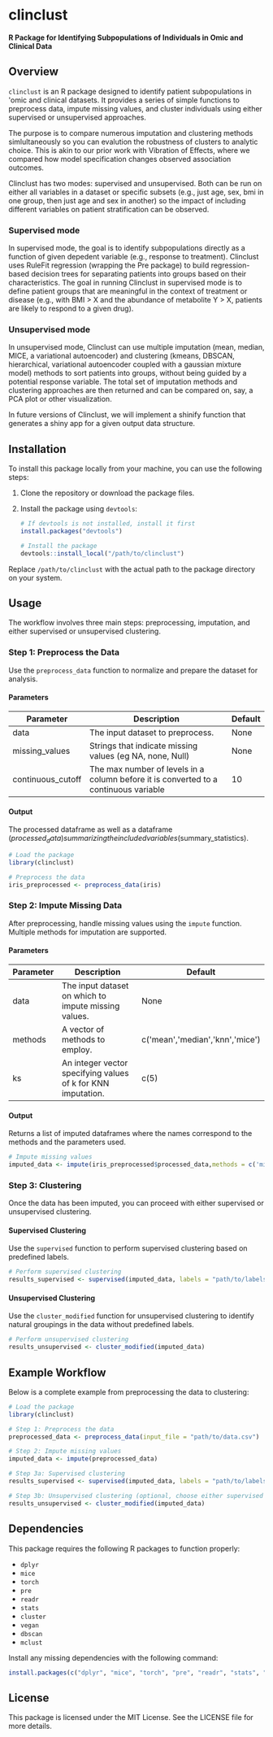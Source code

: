 # clinclust

**R Package for Identifying Subpopulations of Individuals in Omic and Clinical Data**

## Overview

`clinclust` is an R package designed to identify patient subpopulations in 'omic and clinical datasets. It provides a series of simple functions to preprocess data, impute missing values, and cluster individuals using either supervised or unsupervised approaches.

The purpose is to compare numerous imputation and clustering methods simlultaneously so you can evalution the robustness of clusters to analytic choice. This is akin to our prior work with Vibration of Effects, where we compared how model specification changes observed association outcomes.

Clinclust has two modes: supervised and unsupervised. Both can be run on either all variables in a dataset or specific subsets (e.g., just age, sex, bmi in one group, then just age and sex in another) so the impact of including different variables on patient stratification can be observed. 

### Supervised mode

In supervised mode, the goal is to identify subpopulations directly as a function of given depedent variable (e.g., response to treatment). Clinclust uses RuleFit regression (wrapping the Pre package) to build regression-based decision trees for separating patients into groups based on their characteristics. The goal in running Clinclust in supervised mode is to define patient groups that are meaningful in the context of treatment or disease (e.g., with BMI > X and the abundance of metabolite Y > X, patients are likely to respond to a given drug).

### Unsupervised mode

In unsupervised mode, Clinclust can use multiple imputation (mean, median, MICE, a variational autoencoder) and clustering (kmeans, DBSCAN, hierarchical, variational autoencoder coupled with a gaussian mixture model) methods to sort patients into groups, without being guided by a potential response variable. The total set of imputation methods and clustering approaches are then returned and can be compared on, say, a PCA plot or other visualization.

In future versions of Clinclust, we will implement a shinify function that generates a shiny app for a given output data structure. 


## Installation

To install this package locally from your machine, you can use the following steps:

1. Clone the repository or download the package files.
   
2. Install the package using `devtools`:

   ```r
   # If devtools is not installed, install it first
   install.packages("devtools")
   
   # Install the package
   devtools::install_local("/path/to/clinclust")
   ```

Replace `/path/to/clinclust` with the actual path to the package directory on your system.

## Usage
The workflow involves three main steps: preprocessing, imputation, and either supervised or unsupervised clustering.

### Step 1: Preprocess the Data
Use the `preprocess_data` function to normalize and prepare the dataset for analysis.

#### Parameters

| Parameter         | Description                                               | Default |
|-------------------|-----------------------------------------------------------|---------|
| data              | The input dataset to preprocess.                          | None    |
| missing_values    | Strings that indicate missing values (eg NA, none, Null)     | None    |
| continuous_cutoff | The max number of levels in a column before it is converted to a continuous variable | 10  |

#### Output

The processed dataframe as well as a dataframe ($processed_data) summarizing the included variables ($summary_statistics).

```r
# Load the package
library(clinclust)

# Preprocess the data
iris_preprocessed <- preprocess_data(iris)
```

### Step 2: Impute Missing Data
After preprocessing, handle missing values using the `impute` function. Multiple methods for imputation are supported.

#### Parameters

| Parameter         | Description                                               | Default |
|-------------------|-----------------------------------------------------------|---------|
| data              | The input dataset on which to impute missing values.  | None    |
| methods    |  A vector of methods to employ. | c('mean','median','knn','mice') |   |
| ks |An integer vector specifying values of k for KNN imputation. | c(5)  |

#### Output

Returns a list of imputed dataframes where the names correspond to the methods and the parameters used.

```r
# Impute missing values
imputed_data <- impute(iris_preprocessed$processed_data,methods = c('mice','knn'),ks = c(6,7,8,9,10))
```

### Step 3: Clustering
Once the data has been imputed, you can proceed with either supervised or unsupervised clustering.


#### Supervised Clustering
Use the `supervised` function to perform supervised clustering based on predefined labels.

```r
# Perform supervised clustering
results_supervised <- supervised(imputed_data, labels = "path/to/labels.csv")
```

#### Unsupervised Clustering
Use the `cluster_modified` function for unsupervised clustering to identify natural groupings in the data without predefined labels.

```r
# Perform unsupervised clustering
results_unsupervised <- cluster_modified(imputed_data)
```








## Example Workflow
Below is a complete example from preprocessing the data to clustering:

```r
# Load the package
library(clinclust)

# Step 1: Preprocess the data
preprocessed_data <- preprocess_data(input_file = "path/to/data.csv")

# Step 2: Impute missing values
imputed_data <- impute(preprocessed_data)

# Step 3a: Supervised clustering
results_supervised <- supervised(imputed_data, labels = "path/to/labels.csv")

# Step 3b: Unsupervised clustering (optional, choose either supervised or unsupervised)
results_unsupervised <- cluster_modified(imputed_data)
```

## Dependencies
This package requires the following R packages to function properly:

- `dplyr`
- `mice`
- `torch`
- `pre`
- `readr`
- `stats`
- `cluster`
- `vegan`
- `dbscan`
- `mclust`

Install any missing dependencies with the following command:

```r
install.packages(c("dplyr", "mice", "torch", "pre", "readr", "stats", "cluster", "vegan", "dbscan", "mclust"))
```

## License
This package is licensed under the MIT License. See the LICENSE file for more details.
